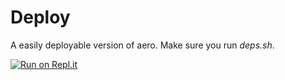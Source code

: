 # Deploy

A easily deployable version of aero. Make sure you run _deps.sh_.

[![Run on Repl.it](https://replit.com/badge/github/ProxyHaven/Haven-Deploy)](https://replit.com/new/github/ProxyHaven/Haven-Deploy)
